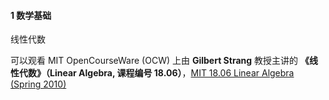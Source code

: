 #### 1 数学基础

线性代数

可以观看 MIT OpenCourseWare (OCW) 上由 **Gilbert Strang** 教授主讲的 **《线性代数》（Linear Algebra, 课程编号 18.06）**，[MIT 18.06 Linear Algebra (Spring 2010)](https://ocw.mit.edu/courses/mathematics/18-06-linear-algebra-spring-2010/)

